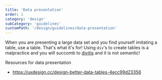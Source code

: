 ```yaml
---
title: 'Data presentation'
order: 1
category: 'design'
subCategory: 'guidelines'
customPath: '/design/guidelines/data-presentation'
---
```


<TextLayoutLeft>

When you are presenting a large data set and you find yourself imitating a table, use a table. That's what it's for!
Using `div`'s to create tables is a malpractice and you will succomb
to [divitis](https://en.wiktionary.org/wiki/divitis) and it is not semantic!

</TextLayoutLeft>

<span class="if heading smallest">Resources for data presentation</span>

-   <a target="_blank" rel="noopener noreferrer" class="ids-doc" href="https://uxdesign.cc/design-better-data-tables-4ecc99d23356">https://uxdesign.cc/design-better-data-tables-4ecc99d23356</a>
